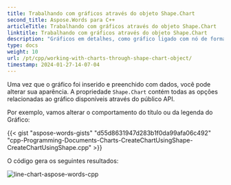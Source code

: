 ```yaml
---
title: Trabalhando com gráficos através do objeto Shape.Chart
second_title: Aspose.Words para C++
articleTitle: Trabalhando com gráficos através do objeto Shape.Chart
linktitle: Trabalhando com gráficos através do objeto Shape.Chart
description: "Gráficos em detalhes, como gráfico ligado com nó de forma em Aspose.Words para C++."
type: docs
weight: 10
url: /pt/cpp/working-with-charts-through-shape-chart-object/
timestamp: 2024-01-27-14-07-04
---
```


Uma vez que o gráfico foi inserido e preenchido com dados, você pode alterar sua aparência. A propriedade `Shape.Chart` contém todas as opções relacionadas ao gráfico disponíveis através do público API.

Por exemplo, vamos alterar o comportamento do título ou da legenda do Gráfico:

{{< gist "aspose-words-gists" "d55d8631947d283b1f0da99afa06c492" "cpp-Programming-Documents-Charts-CreateChartUsingShape-CreateChartUsingShape.cpp" >}}

O código gera os seguintes resultados:

![line-chart-aspose-words-cpp](working-with-charts-6.png)

